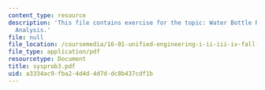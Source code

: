 ```yaml
---
content_type: resource
description: 'This file contains exercise for the topic: Water Bottle Rocket Performance
  Analysis.'
file: null
file_location: /coursemedia/16-01-unified-engineering-i-ii-iii-iv-fall-2005-spring-2006/a3334ac9fba24d4d4d7ddc8b437cdf1b_sysprob3.pdf
file_type: application/pdf
resourcetype: Document
title: sysprob3.pdf
uid: a3334ac9-fba2-4d4d-4d7d-dc8b437cdf1b
---
```

